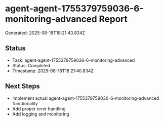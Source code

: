 # agent-agent-1755379759036-6-monitoring-advanced Report

Generated: 2025-08-18T18:21:40.834Z

## Status
- Task: agent-agent-1755379759036-6-monitoring-advanced
- Status: Completed
- Timestamp: 2025-08-18T18:21:40.834Z

## Next Steps
- Implement actual agent-agent-1755379759036-6-monitoring-advanced functionality
- Add proper error handling
- Add logging and monitoring
